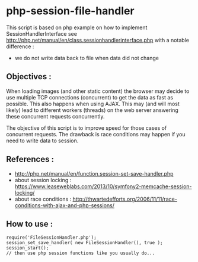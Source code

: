 # php-session-file-handler

This script is based on php example on how to implement SessionHandlerInterface see http://php.net/manual/en/class.sessionhandlerinterface.php
with a notable difference :
- we do not write data back to file when data did not change

Objectives :
------------
When loading images (and other static content) the browser may decide to use multiple TCP connections (concurrent) to get the data as fast as possible.
This also happens when using AJAX.
This may (and will most likely) lead to different workers (threads) on the web server answering these concurrent requests concurrently.

The objective of this script is to improve speed for those cases of concurrent requests.
The drawback is race conditions may happen if you need to write data to session.


References :
------------
- http://php.net/manual/en/function.session-set-save-handler.php
- about session locking : https://www.leaseweblabs.com/2013/10/symfony2-memcache-session-locking/
- about race conditions : http://thwartedefforts.org/2006/11/11/race-conditions-with-ajax-and-php-sessions/

 
 How to use :
 -------------
 ```
 require('FileSessionHandler.php');
 session_set_save_handler( new FileSessionHandler(), true );
 session_start();
 // then use php session functions like you usually do...
```
